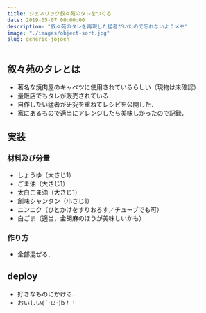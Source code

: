 ```yaml
---
title: ジェネリック叙々苑のタレをつくる
date: 2019-05-07 00:00:00
description: "叙々苑のタレを再現した猛者がいたので忘れないようメモ"
image: "./images/object-sort.jpg"
slug: generic-jojoen
---
```



## **叙々苑のタレとは**

- 著名な焼肉屋のキャベツに使用されているらしい（現物は未確認）．
- 量販店でもタレが販売されている．
- 自作したい猛者が研究を重ねてレシピを公開した．
- 家にあるもので適当にアレンジしたら美味しかったので記録．

## **実装**

### **材料及び分量**

- しょうゆ（大さじ1）
- ごま油（大さじ1）
- 太白ごま油（大さじ1）
- 創味シャンタン（小さじ1）
- ニンニク（ひとかけをすりおろす／チューブでも可）
- 白ごま（適当，金胡麻のほうが美味しいかも）

### **作り方**

- 全部混ぜる．

## **deploy**

- 好きなものにかける．
- おいしい( `･ω･)b！！